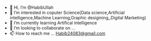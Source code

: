 - 👋 Hi, I’m @HabibUllah
- 👀 I’m interested in coputer Science(Data science,Artificial intelligence,Machine Learning,Graphic desigining,,Digital Marketing)
- 🌱 I’m currently learning Artifical intelligence 
- 💞️ I’m looking to collaborate on ...
- 📫 How to reach me ... Habib24083@gmail.com

<!---
Habib24083/Habib24083 is a ✨ special ✨ repository because its `README.md` (this file) appears on your GitHub profile.
You can click the Preview link to take a look at your changes.
--->
